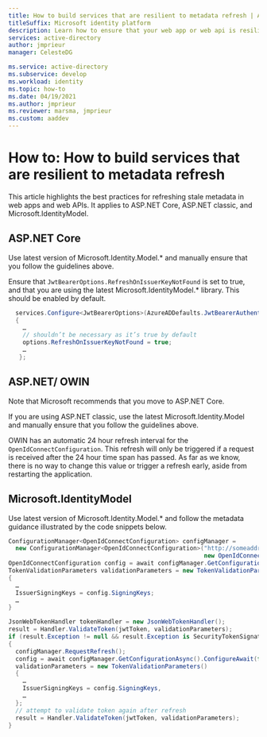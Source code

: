```yaml
---
title: How to build services that are resilient to metadata refresh | Azure
titleSuffix: Microsoft identity platform
description: Learn how to ensure that your web app or web api is resilient to metadata refresh.
services: active-directory
author: jmprieur
manager: CelesteDG

ms.service: active-directory
ms.subservice: develop
ms.workload: identity
ms.topic: how-to
ms.date: 04/19/2021
ms.author: jmprieur
ms.reviewer: marsma, jmprieur
ms.custom: aaddev
---
```


# How to: How to build services that are resilient to metadata refresh

This article highlights the best practices for refreshing stale metadata in web apps and web APIs. It applies to ASP.NET Core, ASP.NET classic, and Microsoft.IdentityModel.

## ASP.NET Core

Use latest version of Microsoft.Identity.Model.* and manually ensure that you follow the guidelines above.

Ensure that `JwtBearerOptions.RefreshOnIssuerKeyNotFound` is set to true, and that you are using the latest Microsoft.IdentityModel.* library. This should be enabled by default.

```csharp
  services.Configure<JwtBearerOptions>(AzureADDefaults.JwtBearerAuthenticationScheme, options =>
  {
	…
	// shouldn’t be necessary as it’s true by default
	options.RefreshOnIssuerKeyNotFound = true;
	…
   };
```

## ASP.NET/ OWIN

Note that Microsoft recommends that you move to ASP.NET Core.

If you are using ASP.NET classic, use the latest Microsoft.Identity.Model and manually ensure that you follow the guidelines above.

OWIN has an automatic 24 hour refresh interval for the `OpenIdConnectConfiguration`. This refresh will only be triggered if a request is received after the 24 hour time span has passed. As far as we know, there is no way to change this value or trigger a refresh early, aside from restarting the application.

## Microsoft.IdentityModel

Use latest version of Microsoft.Identity.Model.*  and follow the metadata guidance illustrated by the code snippets below.

```csharp
ConfigurationManager<OpenIdConnectConfiguration> configManager = 
  new ConfigurationManager<OpenIdConnectConfiguration>("http://someaddress.com", 
                                                       new OpenIdConnectConfigurationRetriever());
OpenIdConnectConfiguration config = await configManager.GetConfigurationAsync().ConfigureAwait(false);
TokenValidationParameters validationParameters = new TokenValidationParameters()
{
  …
  IssuerSigningKeys = config.SigningKeys;
  …
}

JsonWebTokenHandler tokenHandler = new JsonWebTokenHandler();
result = Handler.ValidateToken(jwtToken, validationParameters);
if (result.Exception != null && result.Exception is SecurityTokenSignatureKeyNotFoundException)
{
  configManager.RequestRefresh();
  config = await configManager.GetConfigurationAsync().ConfigureAwait(false);
  validationParameters = new TokenValidationParameters()
  {
    …
    IssuerSigningKeys = config.SigningKeys,
    …
  };
  // attempt to validate token again after refresh
  result = Handler.ValidateToken(jwtToken, validationParameters);
}
```
